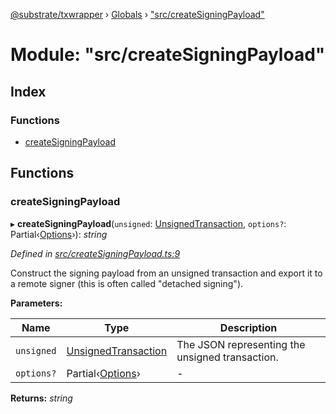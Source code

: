 [@substrate/txwrapper](../README.md) › [Globals](../globals.md) › ["src/createSigningPayload"](_src_createsigningpayload_.md)

# Module: "src/createSigningPayload"

## Index

### Functions

* [createSigningPayload](_src_createsigningpayload_.md#createsigningpayload)

## Functions

###  createSigningPayload

▸ **createSigningPayload**(`unsigned`: [UnsignedTransaction](../interfaces/_src_util_types_.unsignedtransaction.md), `options?`: Partial‹[Options](../interfaces/_src_util_options_.options.md)›): *string*

*Defined in [src/createSigningPayload.ts:9](https://github.com/paritytech/txwrapper/blob/fc81d5b/src/createSigningPayload.ts#L9)*

Construct the signing payload from an unsigned transaction and export it to
a remote signer (this is often called "detached signing").

**Parameters:**

Name | Type | Description |
------ | ------ | ------ |
`unsigned` | [UnsignedTransaction](../interfaces/_src_util_types_.unsignedtransaction.md) | The JSON representing the unsigned transaction.  |
`options?` | Partial‹[Options](../interfaces/_src_util_options_.options.md)› | - |

**Returns:** *string*

